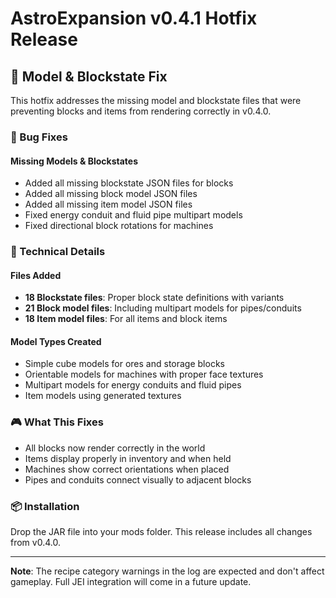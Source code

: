 # AstroExpansion v0.4.1 Hotfix Release

## 🔧 Model & Blockstate Fix

This hotfix addresses the missing model and blockstate files that were preventing blocks and items from rendering correctly in v0.4.0.

### 🐛 Bug Fixes

#### Missing Models & Blockstates
- Added all missing blockstate JSON files for blocks
- Added all missing block model JSON files
- Added all missing item model JSON files
- Fixed energy conduit and fluid pipe multipart models
- Fixed directional block rotations for machines

### 📝 Technical Details

#### Files Added
- **18 Blockstate files**: Proper block state definitions with variants
- **21 Block model files**: Including multipart models for pipes/conduits
- **18 Item model files**: For all items and block items

#### Model Types Created
- Simple cube models for ores and storage blocks
- Orientable models for machines with proper face textures
- Multipart models for energy conduits and fluid pipes
- Item models using generated textures

### 🎮 What This Fixes
- All blocks now render correctly in the world
- Items display properly in inventory and when held
- Machines show correct orientations when placed
- Pipes and conduits connect visually to adjacent blocks

### 📦 Installation
Drop the JAR file into your mods folder. This release includes all changes from v0.4.0.

---

**Note**: The recipe category warnings in the log are expected and don't affect gameplay. Full JEI integration will come in a future update.
